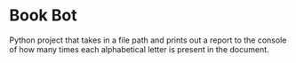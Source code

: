 # Book Bot
Python project that takes in a file path and prints out a report to the console of how many times each alphabetical letter is present in the document.